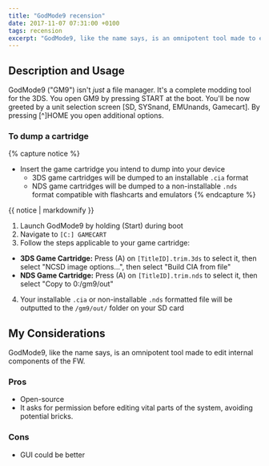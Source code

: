 ```yaml
---
title: "GodMode9 recension"
date: 2017-11-07 07:31:00 +0100
tags: recension
excerpt: "GodMode9, like the name says, is an omnipotent tool made to edit internal components of the FW."
---
```

## Description and Usage
GodMode9 ("GM9") isn't *just* a file manager.
It's a complete modding tool for the 3DS.<!--more-->
You open GM9 by pressing START at the boot. You'll be now greeted by a unit selection screen [SD, SYSnand, EMUnands, Gamecart].
By pressing [^]HOME you open additional options.
### To dump a cartridge
{% capture notice %}
+ Insert the game cartridge you intend to dump into your device
  + 3DS game cartridges will be dumped to an installable `.cia` format
  + NDS game cartridges will be dumped to a non-installable `.nds` format compatible with flashcarts and emulators
{% endcapture %}

<div class="notice--info">{{ notice | markdownify }}</div>

1. Launch GodMode9 by holding (Start) during boot
1. Navigate to `[C:] GAMECART`
1. Follow the steps applicable to your game cartridge:
  + **3DS Game Cartridge:** Press (A) on `[TitleID].trim.3ds` to select it, then select "NCSD image options...", then select "Build CIA from file"
  + **NDS Game Cartridge:** Press (A) on `[TitleID].trim.nds` to select it, then select "Copy to 0:/gm9/out"
4. Your installable `.cia` or non-installable `.nds` formatted file will be outputted to the `/gm9/out/` folder on your SD card


## My Considerations
GodMode9, like the name says, is an omnipotent tool made to edit internal components of the FW.
### Pros
* Open-source
* It asks for permission before editing vital parts of the system, avoiding potential bricks.
### Cons
* GUI could be better
